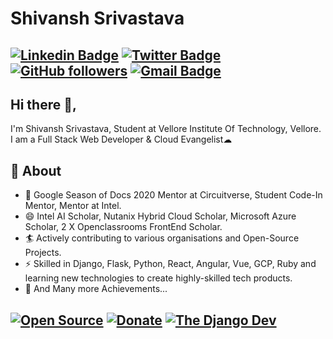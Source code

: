 # Shivansh Srivastava
[![Linkedin Badge](https://img.shields.io/badge/-Shivansh%20Srivastava-blue?style=social&logo=Linkedin&logoColor=blue&link=https://www.linkedin.com/in/shivansh-srivastava24/)](https://www.linkedin.com/in/shivansh-srivastava24/) [![Twitter Badge](http://img.shields.io/badge/-@Shivans01939094-1ca0f1?style=social&logo=twitter&logoColor=blue&link=https://twitter.com/Shivans01939094)](https://twitter.com/Shivans01939094) [![GitHub followers](https://img.shields.io/github/followers/Shivansh2407?label=Follow&style=social)](https://github.com/Shivansh2407/MyBadges) [![Gmail Badge](https://img.shields.io/badge/-shivanshsrivastava2000-c14438?style=social&logo=Gmail&logoColor=red&link=mailto:shivanshsrivastava2000@gmail.com)](mailto:shivanshsrivastava2000@gmail.com) 
---
## Hi there 👋,           
I'm Shivansh Srivastava, Student at Vellore Institute Of Technology, Vellore. I am a Full Stack Web Developer & Cloud Evangelist☁ 

## 🧐 About
- 🤠 Google Season of Docs 2020 Mentor at Circuitverse, Student Code-In Mentor, Mentor at Intel.
- 😄 Intel AI Scholar, Nutanix Hybrid Cloud Scholar, Microsoft Azure Scholar, 2 X Openclassrooms FrontEnd Scholar.
- 🏄‍ Actively contributing to various organisations and Open-Source Projects.
- ⚡ Skilled in Django, Flask, Python, React, Angular, Vue, GCP, Ruby and learning new technologies to create highly-skilled tech products.
- 👯 And Many more Achievements...

[![Open Source](https://badges.frapsoft.com/os/v1/open-source.svg?v=103)](https://opensource.org/) [![Donate](https://img.shields.io/badge/Support-%24-blue)](https://www.paypal.me/Shivansh2407) [![The Django Dev](https://img.shields.io/badge/TheDjangoDev-Shivansh2407-lightgrey)](https://github.com/Shivansh2407)
---


<!--
**Shivansh2407/Shivansh2407** is a ✨ _special_ ✨ repository because its `README.md` (this file) appears on your GitHub profile.
-->
